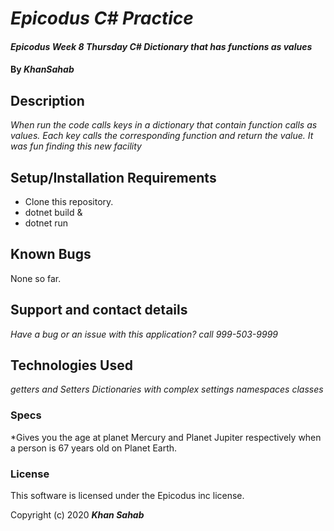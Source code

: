 # _Epicodus C# Practice_

#### _Epicodus Week 8 Thursday C# Dictionary that has functions as values_

#### By _**KhanSahab**_

## Description

_When run the code calls keys in a dictionary that contain function calls as values. Each key calls the corresponding function and return the value. It was fun finding this new facility_

## Setup/Installation Requirements

* Clone this repository.
* dotnet build &
* dotnet run


## Known Bugs

None so far.

## Support and contact details

_Have a bug or an issue with this application? call 999-503-9999_

## Technologies Used

_getters and Setters_
_Dictionaries with complex settings_
_namespaces_
_classes_



### Specs 
*Gives you the age at planet Mercury and Planet Jupiter respectively when a person is 67 years old on Planet Earth.


### License

This software is licensed under the Epicodus inc license.

Copyright (c) 2020 **_Khan Sahab_**